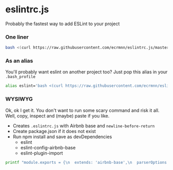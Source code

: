 # eslintrc.js
Probably the fastest way to add ESLint to your project

### One liner
```bash
bash <(curl https://raw.githubusercontent.com/ecrmnn/eslintrc.js/master/eslint.sh)
```

### As an alias
You'll probably want eslint on another project too?
Just pop this alias in your ``.bash_profile``
```bash
alias eslint='bash <(curl https://raw.githubusercontent.com/ecrmnn/eslintrc.js/master/eslint.sh)'
```

### WYSIWYG
Ok, ok I get it. You don't want to run some scary command and risk it all. Well, copy, inspect and (maybe) paste if you like.
- Creates ``.eslintrc.js`` with Airbnb base and ``newline-before-return``
- Create package.json if it does not exist
- Run npm install and save as devDependencies
  - eslint
  - eslint-config-airbnb-base
  - eslint-plugin-import
```bash
printf "module.exports = {\n  extends: 'airbnb-base',\n  parserOptions: {\n    sourceType: 'script',\n  },\n  plugins: [\n    'import',\n  ],\n  rules: {\n    'newline-before-return': 2,\n  },\n};\n" > .eslintrc.js && [ -f package.json ] || echo {} > package.json && npm install eslint eslint-config-airbnb-base eslint-plugin-import -D
```
